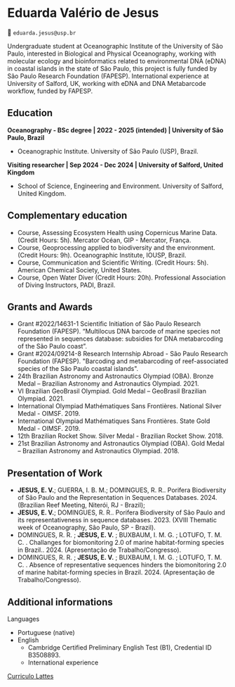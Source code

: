 # Eduarda Valério de Jesus 
📧 `eduarda.jesus@usp.br`

Undergraduate student at Oceanographic Institute of the University of São Paulo, interested in Biological and Physical Oceanography, working with molecular ecology and bioinformatics related to environmental DNA (eDNA) in coastal islands in the state of São Paulo, this project is fully funded by São Paulo Research Foundation (FAPESP). International experience at University of Salford, UK, working with eDNA and DNA Metabarcode workflow, funded by FAPESP. 

## Education

**Oceanography - BSc degree | 2022 - 2025 (intended) | University of São Paulo, Brazil**
  - Oceanographic Institute. University of São Paulo (USP), Brazil.

**Visiting researcher | Sep 2024 - Dec 2024 | University of Salford, United Kingdom**
  - School of Science, Engineering and Environment. University of Salford, United Kingdom. 


## Complementary education 

- Course, Assessing Ecosystem Health using Copernicus Marine Data. (Credit Hours: 5h). Mercator Océan, GIP - Mercator, França.
- Course, Geoprocessing applied to biodiversity and the environment. (Credit Hours: 9h). Oceanographic Institute, IOUSP, Brazil.
- Course, Communication and Scientific Writing. (Credit Hours: 5h). American Chemical Society, United States.
- Course, Open Water Diver (Credit Hours: 20h). Professional Association of Diving Instructors, PADI, Brazil.


## Grants and Awards 

- Grant #2022/14631-1 Scientific Initiation of São Paulo Research Foundation (FAPESP). “Multilocus DNA barcode of marine species not represented in sequences database: subsidies for DNA metabarcoding of the São Paulo coast”.
- Grant #2024/09214-8 Research Internship Abroad - São Paulo Research Foundation (FAPESP). "Barcoding and metabarcoding of reef-associated species of the São Paulo coastal islands".
- 24th Brazilian Astronomy and Astronautics Olympiad (OBA). Bronze Medal – Brazilian Astronomy and Astronautics Olympiad. 2021.
- VI Brazilian GeoBrasil Olympiad. Gold Medal – GeoBrasil Brazilian Olympiad. 2021.
- International Olympiad Mathématiques Sans Frontières. National Silver Medal - OIMSF. 2019.
- International Olympiad Mathématiques Sans Frontières. State Gold Medal - OIMSF. 2019.
- 12th Brazilian Rocket Show. Silver Medal - Brazilian Rocket Show. 2018.
- 21st Brazilian Astronomy and Astronautics Olympiad (OBA). Gold Medal – Brazilian Astronomy and Astronautics Olympiad. 2018.


## Presentation of Work 

- **JESUS, E. V.**; GUERRA, I. B. M.; DOMINGUES, R. R.. Porifera Biodiversity of São Paulo and the Representation in Sequences Databases. 2024. (Brazilian Reef Meeting, Niterói, RJ - Brazil);
- **JESUS, E. V.**; DOMINGUES, R. R.. Porifera Biodiversity of São Paulo and its representativeness in sequence databases. 2023. (XVIII Thematic week of Oceanography, São Paulo, SP - Brazil).
- DOMINGUES, R. R. ; **JESUS, E. V.** ; BUXBAUM, I. M. G. ; LOTUFO, T. M. C. . Challanges for biomonitoring 2.0 of marine habitat-forming species in Brazil.. 2024. (Apresentação de Trabalho/Congresso).
- DOMINGUES, R. R. ; **JESUS, E. V.** ; BUXBAUM, I. M. G. ; LOTUFO, T. M. C. . Absence of representative sequences hinders the biomonitoring 2.0 of marine habitat-forming species in Brazil. 2024. (Apresentação de Trabalho/Congresso).



## Additional informations 

Languages 
- Portuguese (native)
- English
  - Cambridge Certified Preliminary English Test (B1), Credential ID B3508893.
  - International experience
 

[Curriculo Lattes](https://buscatextual.cnpq.br/buscatextual/visualizacv.do#LP_Barcoding%20and%20metabarcoding%20of%20reef-associated%20species%20of%20the%20S%C3%A3o%20Paulo%20coastal%20islands)
